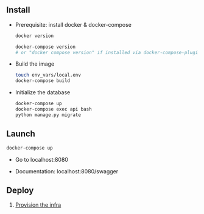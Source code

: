 ## Install

* Prerequisite: install docker & docker-compose

  ``` bash
  docker version
  ```
  ``` bash
  docker-compose version
  # or "docker compose version" if installed via docker-compose-plugin
  ```

* Build the image

  ``` bash
  touch env_vars/local.env
  docker-compose build
  ```

* Initialize the database

  ``` bash
  docker-compose up
  docker-compose exec api bash
  python manage.py migrate
  ```

## Launch

``` bash
docker-compose up
```

* Go to localhost:8080

* Documentation: localhost:8080/swagger

## Deploy

1. [Provision the infra](DEPLOY_0_PROVISION.md)


